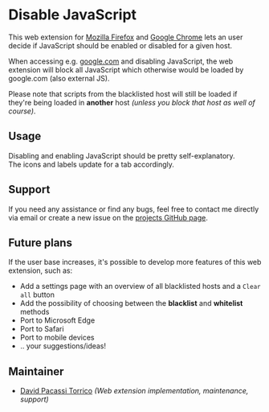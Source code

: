 # Disable JavaScript
This web extension for [Mozilla Firefox](https://www.mozilla.org/firefox/new/) and [Google Chrome](https://www.google.com/chrome/browser/desktop/index.html)
lets an user decide if JavaScript should be enabled or disabled for a given host.  

When accessing e.g. [google.com](https://www.google.com/) and disabling JavaScript, the web extension will block all JavaScript
which otherwise would be loaded by google.com (also external JS).  

Please note that scripts from the blacklisted host will still be loaded if they're being loaded in **another**
host _(unless you block that host as well of course)_.

## Usage
Disabling and enabling JavaScript should be pretty self-explanatory.  
The icons and labels update for a tab accordingly.

## Support
If you need any assistance or find any bugs, feel free to contact me directly via email or create a
new issue on the [projects GitHub page](https://github.com/dpacassi/disable-javascript).

## Future plans
If the user base increases, it's possible to develop more features of this web extension, such as:
- Add a settings page with an overview of all blacklisted hosts and a `Clear all` button
- Add the possibility of choosing between the **blacklist** and **whitelist** methods
- Port to Microsoft Edge
- Port to Safari
- Port to mobile devices
- .. your suggestions/ideas!

## Maintainer
- [David Pacassi Torrico](https://pacassi.ch/) _(Web extension implementation, maintenance, support)_
